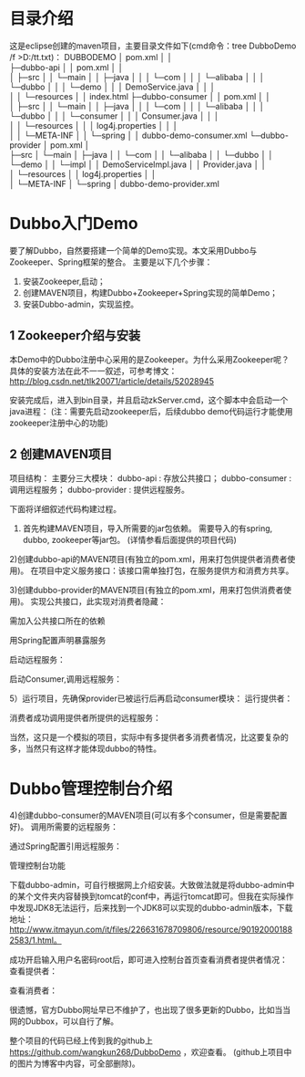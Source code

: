 # 目录介绍 
这是eclipse创建的maven项目，主要目录文件如下(cmd命令：tree DubboDemo /f >D:/tt.txt)：
DUBBODEMO
│  pom.xml
│  │  
├─dubbo-api
│  │  pom.xml 
│  │  
│  ├─src
│  │  └─main
│  │      ├─java
│  │      │  └─com
│  │      │      └─alibaba
│  │      │          └─dubbo
│  │      │              └─demo
│  │      │                      DemoService.java
│  │      │                      
│  │      └─resources
│  │              index.html
├─dubbo-consumer
│  │  pom.xml
│  │    
│  ├─src
│  │  └─main
│  │      ├─java
│  │      │  └─com
│  │      │      └─alibaba
│  │      │          └─dubbo
│  │      │              └─consumer
│  │      │                      Consumer.java
│  │      │                      
│  │      └─resources
│  │          │  log4j.properties
│  │          │  
│  │          └─META-INF
│  │              └─spring
│  │                      dubbo-demo-consumer.xml
└─dubbo-provider
    │  pom.xml
    │  
    ├─src
    │  └─main
    │      ├─java
    │      │  └─com
    │      │      └─alibaba
    │      │          └─dubbo
    │      │              └─demo
    │      │                  └─impl
    │      │                          DemoServiceImpl.java
    │      │                          Provider.java
    │      │                          
    │      └─resources
    │          │  log4j.properties
    │          │  
    │          └─META-INF
    │              └─spring
    │                      dubbo-demo-provider.xml
# Dubbo入门Demo
要了解Dubbo，自然要搭建一个简单的Demo实现。本文采用Dubbo与Zookeeper、Spring框架的整合。
主要是以下几个步骤：
1. 安装Zookeeper,启动；
2. 创建MAVEN项目，构建Dubbo+Zookeeper+Spring实现的简单Demo；
3. 安装Dubbo-admin，实现监控。

## 1 Zookeeper介绍与安装

本Demo中的Dubbo注册中心采用的是Zookeeper。为什么采用Zookeeper呢？
具体的安装方法在此不一一叙述，可参考博文：
http://blog.csdn.net/tlk20071/article/details/52028945

安装完成后，进入到bin目录，并且启动zkServer.cmd，这个脚本中会启动一个java进程：
(注：需要先启动zookeeper后，后续dubbo demo代码运行才能使用zookeeper注册中心的功能) 

## 2 创建MAVEN项目

项目结构：
主要分三大模块：
dubbo-api : 存放公共接口；
dubbo-consumer :　调用远程服务；
dubbo-provider : 提供远程服务。 

下面将详细叙述代码构建过程。
1) 首先构建MAVEN项目，导入所需要的jar包依赖。
需要导入的有spring, dubbo, zookeeper等jar包。
(详情参看后面提供的项目代码)

2)创建dubbo-api的MAVEN项目(有独立的pom.xml，用来打包供提供者消费者使用)。
在项目中定义服务接口：该接口需单独打包，在服务提供方和消费方共享。 

3)创建dubbo-provider的MAVEN项目(有独立的pom.xml，用来打包供消费者使用)。
实现公共接口，此实现对消费者隐藏：

需加入公共接口所在的依赖 

用Spring配置声明暴露服务

启动远程服务：

启动Consumer,调用远程服务：

5）运行项目，先确保provider已被运行后再启动consumer模块：
运行提供者： 

消费者成功调用提供者所提供的远程服务： 

当然，这只是一个模拟的项目，实际中有多提供者多消费者情况，比这要复杂的多，当然只有这样才能体现dubbo的特性。

# Dubbo管理控制台介绍

4)创建dubbo-consumer的MAVEN项目(可以有多个consumer，但是需要配置好)。
调用所需要的远程服务：

通过Spring配置引用远程服务：

管理控制台功能

下载dubbo-admin，可自行根据网上介绍安装。大致做法就是将dubbo-admin中 的某个文件夹内容替换到tomcat的conf中，再运行tomcat即可。但我在实际操作中发现JDK8无法运行，后来找到一个JDK8可以实现的dubbo-admin版本，下载地址：http://www.itmayun.com/it/files/226631678709806/resource/901920001882583/1.html。

成功开启输入用户名密码root后，即可进入控制台首页查看消费者提供者情况：
查看提供者： 

查看消费者： 

很遗憾，官方Dubbo网址早已不维护了，也出现了很多更新的Dubbo，比如当当网的Dubbox，可以自行了解。

整个项目的代码已经上传到我的github上 https://github.com/wangkun268/DubboDemo ，欢迎查看。
(github上项目中的图片为博客中内容，可全部删除)。
